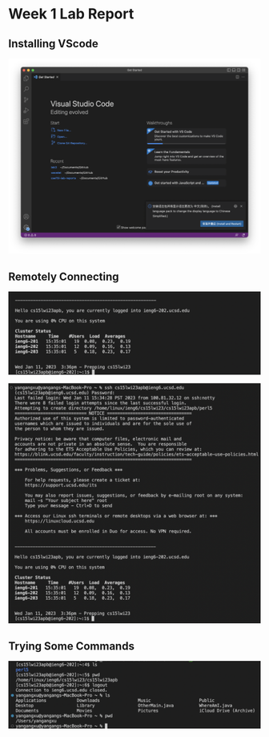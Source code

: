 # Week 1 Lab Report

## Installing VScode
![Image](Lab1-3.png)


## Remotely Connecting
![Image](Lab1-4.png)

![Image](Lab1-4-1.png)

## Trying Some Commands
![Image](Lab1-5.png)

